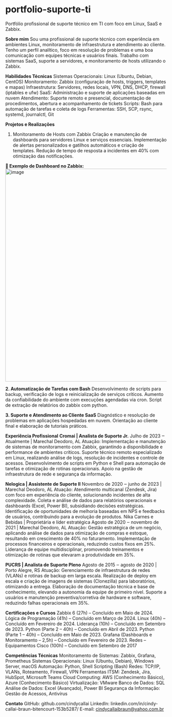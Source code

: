 # portfolio-suporte-ti
Portfólio profissional de suporte técnico em TI com foco em Linux, SaaS e Zabbix.

**Sobre mim**
Sou uma profissional de suporte técnico com experiência em ambientes Linux, monitoramento de infraestrutura e atendimento ao cliente. Tenho um perfil analítico, foco em resolução de problemas e uma boa comunicação com equipes técnicas e usuários finais. Trabalho com sistemas SaaS, suporte a servidores, e monitoramento de hosts utilizando o Zabbix.

**Habilidades Técnicas**
Sistemas Operacionais: Linux (Ubuntu, Debian, CentOS)
Monitoramento: Zabbix (configuração de hosts, triggers, templates e mapas)
Infraestrutura: Servidores, redes locais, VPN, DNS, DHCP, firewall (iptables e ufw)
SaaS: Administração e suporte de aplicações baseadas em nuvem
Atendimento: Suporte remoto e presencial, documentação de procedimentos, abertura e acompanhamento de tickets
Scripts: Bash para automação de tarefas e coleta de logs
Ferramentas: SSH, SCP, rsync, systemd, journalctl, Git

**Projetos e Realizações**
1. Monitoramento de Hosts com Zabbix
Criação e manutenção de dashboards para servidores Linux e serviços essenciais.
Implementação de alertas personalizados e gatilhos automáticos e criação de templates.
Redução de tempo de resposta a incidentes em 40% com otimização das notificações.

**📸 Exemplo de Dashboard no Zabbix:**
<img width="1887" height="664" alt="image" src="https://github.com/user-attachments/assets/4f27a963-e794-43d2-80a4-921a93cad495" />

**2. Automatização de Tarefas com Bash**
Desenvolvimento de scripts para backup, verificação de logs e reinicialização de serviços críticos.
Aumento da confiabilidade do ambiente com execuções agendadas via cron.
Script de extração de relatórios do zabbix com python.

**3. Suporte e Atendimento ao Cliente SaaS**
Diagnóstico e resolução de problemas em aplicações hospedadas em nuvem.
Orientação ao cliente final e elaboração de tutoriais práticos.

**Experiência Profissional**
**Cromai | Analista de Suporte Jr.**
Julho de 2023 ‒ Atualmente | Marechal Deodoro, AL
Atuação: Implementação e manutenção de sistemas de monitoramento com Zabbix, garantindo a
disponibilidade e performance de ambientes críticos.
Suporte técnico remoto especializado em Linux, realizando análise de logs, resolução de incidentes e
controle de acessos.
Desenvolvimento de scripts em Python e Shell para automação de tarefas e otimização de rotinas
operacionais.
Apoio na gestão de infraestrutura de rede e segurança da informação.

**Nelogica | Assistente de Suporte II**
Novembro de 2020 ‒ junho de 2023 | Marechal Deodoro, AL
Atuação: Atendimento multicanal (Zendesk, Jira) com foco em experiência do cliente, solucionando
incidentes de alta complexidade.
Coleta e análise de dados para relatórios operacionais e dashboards (Excel, Power BI), subsidiando
decisões estratégicas.
Identificação de oportunidades de melhoria baseadas em NPS e feedbacks de usuários, contribuindo para
a evolução de produtos.
Nika Carnes e Bebidas | Proprietária e líder estratégica
Agosto de 2020 ‒ novembro de 2021 | Marechal Deodoro, AL
Atuação: Gestão estratégica de um negócio, aplicando análise de dados para otimização de compras e
estoque, resultando em crescimento de 40% no faturamento.
Implementação de processos financeiros e operacionais, reduzindo custos fixos em 25%.
Liderança de equipe multidisciplinar, promovendo treinamentos e otimização de rotinas que elevaram a
produtividade em 35%.

**PUCRS | Analista de Suporte Pleno**
Agosto de 2015 ‒ agosto de 2020 | Porto Alegre, RS
Atuação: Gerenciamento de infraestrutura de redes (VLANs) e rotinas de backup em larga escala.
Realização de deploy em escala e criação de imagens de sistemas (Clonezilla) para laboratórios, otimizando
a entrega.
Elaboração de documentação técnica e base de conhecimento, elevando a autonomia da equipe de primeiro
nível.
Suporte a usuários e manutenção preventiva/corretiva de hardware e software, reduzindo falhas
operacionais em 35%.

**Certificações e Cursos**
Zabbix 6 (27h) – Concluído em Maio de 2024.
Lógica de Programação (41h) – Concluído em Março de 2024.
Linux (40h) – Concluído em Fevereiro de 2024.
Liderança (10h) – Concluído em Setembro de 2023.
Python (Parte 2 – 40h) – Concluído em Abril de 2023.
Python (Parte 1 – 40h) – Concluído em Maio de 2023.
Grafana (Dashboards e Monitoramento – 2,5h) – Concluído em Fevereiro de 2023.
Redes – Equipamentos Cisco (100h) – Concluído em Setembro de 2017

**Competências Técnicas**
Monitoramento de Sistemas: Zabbix, Grafana, Prometheus
Sistemas Operacionais: Linux (Ubuntu, Debian), Windows Server, macOS
Automação: Python, Shell Scripting (Bash)
Redes: TCP/IP, VLANs, Roteamento, Firewall, VPN
Ferramentas ITSM: Zendesk, Jira, HubSpot, Microsoft Teams
Cloud Computing: AWS (Conhecimento Básico), Azure (Conhecimento Básico)
Virtualização: VMware
Banco de Dados: SQL
Análise de Dados: Excel (Avançado), Power BI
Segurança da Informação: Gestão de Acessos, Antivírus

**Contato**
GitHub: github.com/cindycallai
LinkedIn: linkedin.com/in/cindy-callai-braun-bitencourt-153b5287/
E-mail: cindycallaibraun@yahoo.com.br
